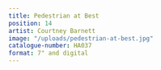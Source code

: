 ```yaml
---
title: Pedestrian at Best
position: 14
artist: Courtney Barnett
image: "/uploads/pedestrian-at-best.jpg"
catalogue-number: HA037
format: 7" and digital
---
```


